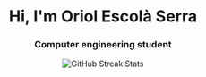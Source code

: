 <h1 align="center">Hi, I'm Oriol Escolà Serra</h1>
<h3 align="center">Computer engineering student</h3>

<div align="center">
  <img src="https://nirzak-streak-stats.vercel.app/?user=OriolEscSerr&theme=dark&hide_border=true" alt="GitHub Streak Stats" />
</div>

